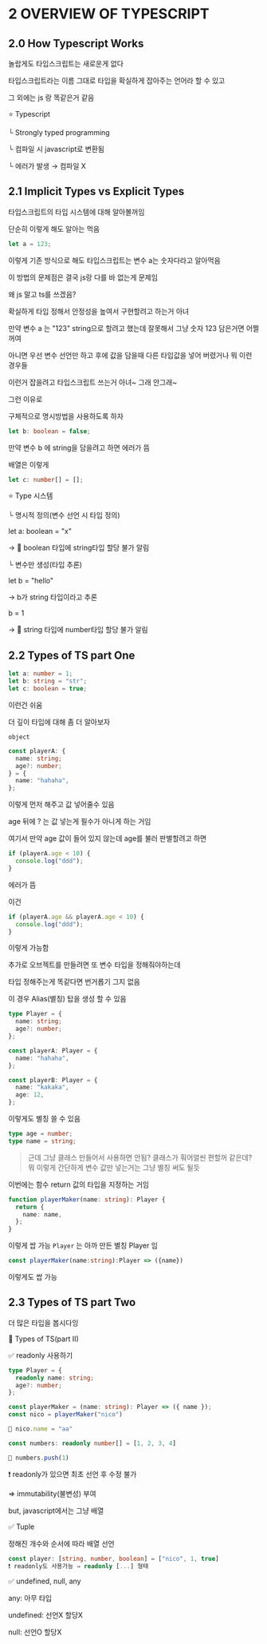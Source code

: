 # 2 OVERVIEW OF TYPESCRIPT

## 2.0 How Typescript Works

놀랍게도 타입스크립트는 새로운게 없다

타입스크립트라는 이름 그대로 타입을 확실하게 잡아주는 언어라 할 수 있고

그 외에는 js 랑 똑같은거 같음

⭐ Typescript

└ Strongly typed programming

└ 컴파일 시 javascript로 변환됨

└ 에러가 발생 → 컴파일 X

## 2.1 Implicit Types vs Explicit Types

타입스크립트의 타입 시스템에 대해 알아볼꺼임

단순히 이렇게 해도 알아는 먹음

```ts
let a = 123;
```

이렇게 기존 방식으로 해도 타입스크립트는 변수 a는 숫자다라고 알아먹음

이 방법의 문제점은 결국 js랑 다를 바 없는게 문제임

왜 js 말고 ts를 쓰겠음?

확실하게 타입 정해서 안정성을 높여서 구현할려고 하는거 아녀

만약 변수 a 는 "123" string으로 할려고 했는데 잘못해서 그냥 숫자 123 담은거면 어쩔꺼여

아니면 우선 변수 선언만 하고 후에 값을 담을때 다른 타입값을 넣어 버렸거나 뭐 이런 경우들

이런거 잡을려고 타입스크립트 쓰는거 아녀~ 그래 안그래~

그런 이유로

구체적으로 명시방법을 사용하도록 하자

```ts
let b: boolean = false;
```

만약 변수 b 에 string을 담을려고 하면 에러가 뜸

배열은 이렇게

```ts
let c: number[] = [];
```

⭐ Type 시스템

└ 명시적 정의(변수 선언 시 타입 정의)

let a: boolean = "x"

→ 🚫 boolean 타입에 string타입 할당 불가 알림

└ 변수만 생성(타입 추론)

let b = "hello"

→ b가 string 타입이라고 추론

b = 1

→ 🚫 string 타입에 number타입 할당 불가 알림

## 2.2 Types of TS part One

```ts
let a: number = 1;
let b: string = "str";
let c: boolean = true;
```

이런건 쉬움

더 깊이 타입에 대해 좀 더 알아보자

`object`

```ts
const playerA: {
  name: string;
  age?: number;
} = {
  name: "hahaha",
};
```

이렇게 먼저 해주고 값 넣어줄수 있음

age 뒤에 ? 는 값 넣는게 필수가 아니게 하는 거임

여기서 만약 age 값이 들어 있지 않는데 age를 불러 판별할려고 하면

```js
if (playerA.age < 10) {
  console.log("ddd");
}
```

에러가 뜸

이건

```js
if (playerA.age && playerA.age < 10) {
  console.log("ddd");
}
```

이렇게 가능함

추가로 오브젝트를 만들려면 또 변수 타입을 정해줘야하는데

타입 정해주는게 똑같다면 번거롭기 그지 없음

이 경우 Alias(별칭) 탑을 생성 할 수 있음

```ts
type Player = {
  name: string;
  age?: number;
};

const playerA: Player = {
  name: "hahaha",
};

const playerB: Player = {
  name: "kakaka",
  age: 12,
};
```

이렇게도 별칭 쓸 수 있음

```ts
type age = number;
type name = string;
```

> 근데 그냥 클래스 만들어서 사용하면 안됨? 클래스가 훠어얼씬 편할꺼 같은데?
> 뭐 이렇게 간단하게 변수 값만 넣는거는 그냥 별칭 써도 될듯

이번에는 함수 return 값의 타입을 지정하는 거임

```ts
function playerMaker(name: string): Player {
  return {
    name: name,
  };
}
```

이렇게 쌉 가능 `Player` 는 아까 만든 별칭 Player 임

```ts
const playerMaker(name:string):Player => ({name})
```

이렇게도 쌉 가능

## 2.3 Types of TS part Two

더 많은 타입을 봅시다잉

📌 Types of TS(part II)

✅ readonly 사용하기

```ts
type Player = {
  readonly name: string;
  age?: number;
};

const playerMaker = (name: string): Player => ({ name });
const nico = playerMaker("nico")

🚫 nico.name = "aa"

const numbers: readonly number[] = [1, 2, 3, 4]

🚫 numbers.push(1)

```

❗ readonly가 있으면 최초 선언 후 수정 불가

⇒ immutability(불변성) 부여

but, javascript에서는 그냥 배열

✅ Tuple

정해진 개수와 순서에 따라 배열 선언

```ts
const player: [string, number, boolean] = ["nico", 1, true]
❗ readonly도 사용가능 ⇒ readonly [...] 형태
```

✅ undefined, null, any

any: 아무 타입

undefined: 선언X 할당X

null: 선언O 할당X
